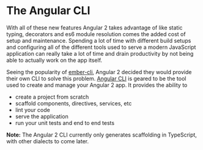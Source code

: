 # The Angular CLI

With all of these new features Angular 2 takes advantage of like static typing, decorators and es6 module resolution comes the added cost of setup and maintenance. Spending a lot of time with different build setups and configuring all of the different tools used to serve a modern JavaScript application can really take a lot of time and drain productivity by not being able to actually work on the app itself.

Seeing the popularity of [ember-cli](http://www.ember-cli.com/), Angular 2 decided they would provide their own CLI to solve this problem. [Angular CLI](https://github.com/angular/angular-cli) is geared to be the tool used to create and manage your Angular 2 app. It provides the ability to

- create a project from scratch
- scaffold components, directives, services, etc
- lint your code
- serve the application
- run your unit tests and end to end tests


 **Note:** The Angular 2 CLI currently only generates scaffolding in TypeScript, with other dialects to come later.
